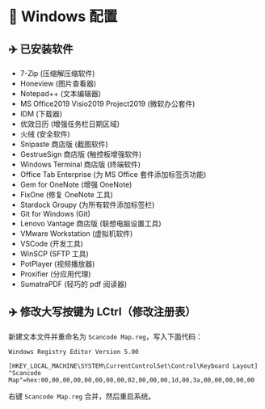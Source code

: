 # 🚀 Windows 配置

## ✈️ 已安装软件

- 7-Zip (压缩解压缩软件)
- Honeview (图片查看器)
- Notepad++ (文本编辑器)
- MS Office2019 Visio2019 Project2019 (微软办公套件)
- IDM (下载器)
- 优效日历 (增强任务栏日期区域)
- 火绒 (安全软件)
- Snipaste 商店版 (截图软件)
- GestrueSign 商店版 (触控板增强软件)
- Windows Terminal 商店版 (终端软件)
- Office Tab Enterprise (为 MS Office 套件添加标签页功能)
- Gem for OneNote (增强 OneNote)
- FixOne (修复 OneNote 工具)
- Stardock Groupy (为所有软件添加标签栏)
- Git for Windows (Git)
- Lenovo Vantage 商店版 (联想电脑设置工具)
- VMware Workstation (虚拟机软件)
- VSCode (开发工具)
- WinSCP (SFTP 工具)
- PotPlayer (视频播放器)
- Proxifier (分应用代理)
- SumatraPDF (轻巧的 pdf 阅读器)

## ✈️ 修改大写按键为 LCtrl（修改注册表）

新建文本文件并重命名为 `Scancode Map.reg`，写入下面代码：

```text
Windows Registry Editor Version 5.00

[HKEY_LOCAL_MACHINE\SYSTEM\CurrentControlSet\Control\Keyboard Layout]
"Scancode Map"=hex:00,00,00,00,00,00,00,00,02,00,00,00,1d,00,3a,00,00,00,00,00
```

右键 `Scancode Map.reg` 合并，然后重启系统。
